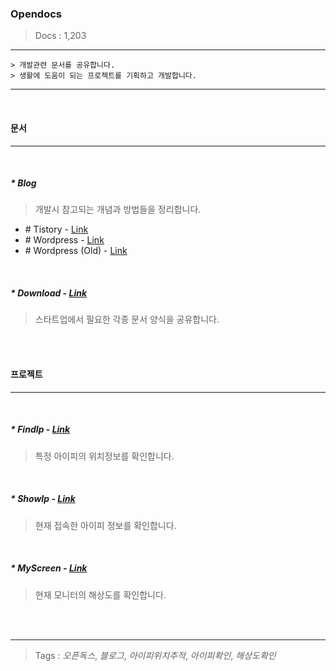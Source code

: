 ### Opendocs

> Docs : 1,203

---

```
> 개발관련 문서를 공유합니다.
> 생활에 도움이 되는 프로젝트를 기획하고 개발합니다.
```

---

<br />

#### 문서

---

<br />

##### \* Blog

> 개발시 참고되는 개념과 방법들을 정리합니다.

- \# Tistory - [Link](https://t-opendocs.tistory.com)
- \# Wordpress - [Link](https://blog.opendocs.co.kr)
- \# Wordpress (Old) - [Link](https://myblog.opendocs.co.kr)

<br />

##### \* Download - [Link](https://download.opendocs.co.kr)

> 스타트업에서 필요한 각종 문서 양식을 공유합니다.

<br />

<br />

#### 프로젝트

---

<br />

##### \* FindIp - [Link](https://findip.opendocs.co.kr)

> 특정 아이피의 위치정보를 확인합니다.

<br />

##### \* ShowIp - [Link](https://showip.opendocs.co.kr)

> 현재 접속한 아이피 정보를 확인합니다.

<br />

##### \* MyScreen - [Link](https://myscreen.opendocs.co.kr)

> 현재 모니터의 해상도를 확인합니다.

<br />

<br />

---

> Tags : _오픈독스_, _블로그_, _아이피위치추적_, _아이피확인_, _해상도확인_
